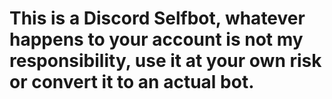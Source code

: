 # This is a Discord Selfbot, whatever happens to your account is not my responsibility, use it at your own risk or convert it to an actual bot.
